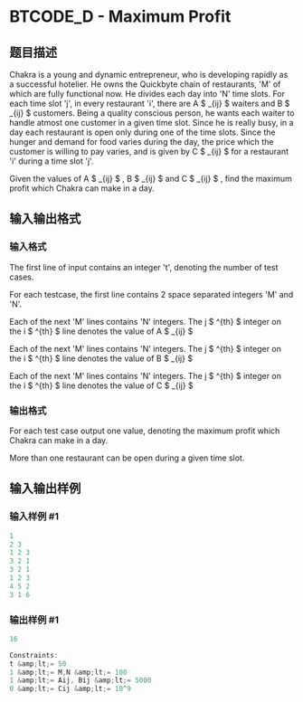 # BTCODE_D - Maximum Profit

## 题目描述

Chakra is a young and dynamic entrepreneur, who is developing rapidly as a successful hotelier. He owns the Quickbyte chain of restaurants, 'M' of which are fully functional now. He divides each day into 'N' time slots. For each time slot 'j', in every restaurant 'i', there are A $ _{ij} $ waiters and B $ _{ij} $ customers. Being a quality conscious person, he wants each waiter to handle atmost one customer in a given time slot. Since he is really busy, in a day each restaurant is open only during one of the time slots. Since the hunger and demand for food varies during the day, the price which the customer is willing to pay varies, and is given by C $ _{ij} $ for a restaurant 'i' during a time slot 'j'.

Given the values of A $ _{ij} $ , B $ _{ij} $ and C $ _{ij} $ , find the maximum profit which Chakra can make in a day.

## 输入输出格式

### 输入格式

The first line of input contains an integer 't', denoting the number of test cases.

For each testcase, the first line contains 2 space separated integers 'M' and 'N'.

Each of the next 'M' lines contains 'N' integers. The j $ ^{th} $ integer on the i $ ^{th} $ line denotes the value of A $ _{ij} $

Each of the next 'M' lines contains 'N' integers. The j $ ^{th} $ integer on the i $ ^{th} $ line denotes the value of B $ _{ij} $

Each of the next 'M' lines contains 'N' integers. The j $ ^{th} $ integer on the i $ ^{th} $ line denotes the value of C $ _{ij} $

### 输出格式

For each test case output one value, denoting the maximum profit which Chakra can make in a day.

More than one restaurant can be open during a given time slot.

## 输入输出样例

### 输入样例 #1

```cpp
1
2 3
1 2 3
3 2 1
3 2 1
1 2 3
4 5 2
3 1 6
```


### 输出样例 #1

```cpp
16

Constraints:
t &amp;lt;= 50
1 &amp;lt;= M,N &amp;lt;= 100
1 &amp;lt;= Aij, Bij &amp;lt;= 5000
0 &amp;lt;= Cij &amp;lt;= 10^9
```


